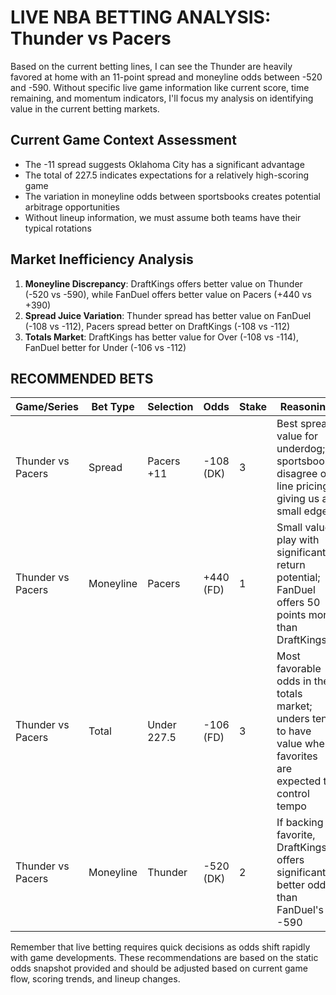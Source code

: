 # LIVE NBA BETTING ANALYSIS: Thunder vs Pacers

Based on the current betting lines, I can see the Thunder are heavily favored at home with an 11-point spread and moneyline odds between -520 and -590. Without specific live game information like current score, time remaining, and momentum indicators, I'll focus my analysis on identifying value in the current betting markets.

## Current Game Context Assessment

- The -11 spread suggests Oklahoma City has a significant advantage
- The total of 227.5 indicates expectations for a relatively high-scoring game
- The variation in moneyline odds between sportsbooks creates potential arbitrage opportunities
- Without lineup information, we must assume both teams have their typical rotations

## Market Inefficiency Analysis

1. **Moneyline Discrepancy**: DraftKings offers better value on Thunder (-520 vs -590), while FanDuel offers better value on Pacers (+440 vs +390)
2. **Spread Juice Variation**: Thunder spread has better value on FanDuel (-108 vs -112), Pacers spread better on DraftKings (-108 vs -112)
3. **Totals Market**: DraftKings has better value for Over (-108 vs -114), FanDuel better for Under (-106 vs -112)

## RECOMMENDED BETS

| Game/Series | Bet Type | Selection | Odds | Stake | Reasoning |
|-------------|----------|-----------|------|-------|-----------|
| Thunder vs Pacers | Spread | Pacers +11 | -108 (DK) | 3 | Best spread value for underdog; sportsbooks disagree on line pricing giving us a small edge |
| Thunder vs Pacers | Moneyline | Pacers | +440 (FD) | 1 | Small value play with significant return potential; FanDuel offers 50 points more than DraftKings |
| Thunder vs Pacers | Total | Under 227.5 | -106 (FD) | 3 | Most favorable odds in the totals market; unders tend to have value when favorites are expected to control tempo |
| Thunder vs Pacers | Moneyline | Thunder | -520 (DK) | 2 | If backing favorite, DraftKings offers significantly better odds than FanDuel's -590 |

Remember that live betting requires quick decisions as odds shift rapidly with game developments. These recommendations are based on the static odds snapshot provided and should be adjusted based on current game flow, scoring trends, and lineup changes.